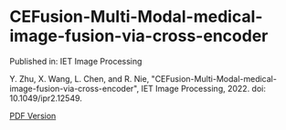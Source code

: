 # CEFusion-Multi-Modal-medical-image-fusion-via-cross-encoder

Published in: IET Image Processing

Y. Zhu, X. Wang, L. Chen, and R. Nie, "CEFusion-Multi-Modal-medical-image-fusion-via-cross-encoder", IET Image Processing, 2022. doi: 10.1049/ipr2.12549.

[PDF Version](https://ietresearch.onlinelibrary.wiley.com/doi/full/10.1049/ipr2.12549)
